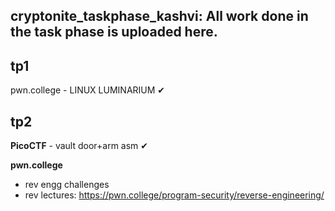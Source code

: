 ## cryptonite_taskphase_kashvi: All work done in the task phase is uploaded here.

## tp1 
pwn.college - LINUX LUMINARIUM ✔

## tp2 
**PicoCTF** - vault door+arm asm ✔

**pwn.college**
- rev engg challenges
- rev lectures: https://pwn.college/program-security/reverse-engineering/
 
